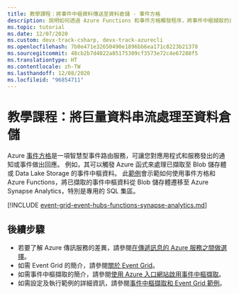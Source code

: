 ```yaml
---
title: 教學課程：將事件中樞資料傳送至資料倉儲 - 事件方格
description: 說明如何透過 Azure Functions 和事件方格觸發程序，將事件中樞擷取的資料儲存到 Azure Synapse Analytics 中。
ms.topic: tutorial
ms.date: 12/07/2020
ms.custom: devx-track-csharp, devx-track-azurecli
ms.openlocfilehash: 7b0e471e32650490e1896bb6ea171c8223b21378
ms.sourcegitcommit: 48cb2b7d4022a85175309cf3573e72c4e67288f5
ms.translationtype: HT
ms.contentlocale: zh-TW
ms.lasthandoff: 12/08/2020
ms.locfileid: "96854711"
---
```

# <a name="tutorial-stream-big-data-into-a-data-warehouse"></a>教學課程：將巨量資料串流處理至資料倉儲
Azure [事件方格](overview.md)是一項智慧型事件路由服務，可讓您對應用程式和服務發出的通知或事件做出回應。 例如，其可以觸發 Azure 函式來處理已擷取至 Blob 儲存體或 Data Lake Storage 的事件中樞資料。 此[範例](https://github.com/Azure/azure-event-hubs/tree/master/samples/e2e/EventHubsCaptureEventGridDemo)會示範如何使用事件方格和 Azure Functions，將已擷取的事件中樞資料從 Blob 儲存體遷移至 Azure Synapse Analytics，特別是專用的 SQL 集區。

[!INCLUDE [event-grid-event-hubs-functions-synapse-analytics.md](../../includes/event-grid-event-hubs-functions-synapse-analytics.md)]

## <a name="next-steps"></a>後續步驟

* 若要了解 Azure 傳訊服務的差異，請參閱[在傳遞訊息的 Azure 服務之間做選擇](compare-messaging-services.md)。
* 如需 Event Grid 的簡介，請參閱[關於 Event Grid](overview.md)。
* 如需事件中樞擷取的簡介，請參閱[使用 Azure 入口網站啟用事件中樞擷取](../event-hubs/event-hubs-capture-enable-through-portal.md)。
* 如需設定及執行範例的詳細資訊，請參閱[事件中樞擷取和 Event Grid 範例](https://github.com/Azure/azure-event-hubs/tree/master/samples/e2e/EventHubsCaptureEventGridDemo)。
